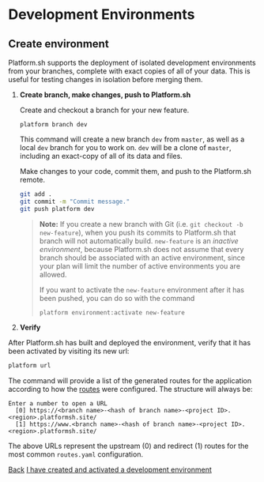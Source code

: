 # Development Environments

## Create environment

Platform.sh supports the deployment of isolated development environments from your branches, complete with exact copies of all of your data. This is useful for testing changes in isolation before merging them.


<asciinema-player src="/videos/asciinema/branch.cast" preload=1></asciinema-player>

1. **Create branch, make changes, push to Platform.sh**

    Create and checkout a branch for your new feature.

    ```
    platform branch dev
    ```

    This command will create a new branch `dev` from `master`, as well as a local `dev` branch for you to work on. `dev` will be a clone of `master`, including an exact-copy of all of its data and files.

    Make changes to your code, commit them, and push to the Platform.sh remote.

    ```bash
    git add .
    git commit -m "Commit message."
    git push platform dev
    ```

    > **Note:** If you create a new branch with Git (i.e. `git checkout -b new-feature`), when you push its commits to Platform.sh that branch will not automatically build. `new-feature` is an *inactive environment*, because Platform.sh does not assume that every branch should be associated with an active environment, since your plan will limit the number of active environments you are allowed.
    >
    > If you want to activate the `new-feature` environment after it has been pushed, you can do so with the command
    >
    > ```
    > platform environment:activate new-feature
    > ```

2. **Verify**

  After Platform.sh has built and deployed the environment, verify that it has been activated by visiting its new url:

  ```bash
  platform url
  ```

  The command will provide a list of the generated routes for the application according to how the [routes](/configuration/routes.md) were configured. The structure will always be:

  ```
  Enter a number to open a URL
    [0] https://<branch name>-<hash of branch name>-<project ID>.<region>.platformsh.site/
    [1] https://www.<branch name>-<hash of branch name>-<project ID>.<region>.platformsh.site/
  ```

  The above URLs represent the upstream (0) and redirect (1) routes for the most common `routes.yaml` configuration.


<div class="buttons">
  <a href="#" class="button-link prev">Back</a>
  <a href="#" class="button-link next">I have created and activated a development environment</a>
</div>
